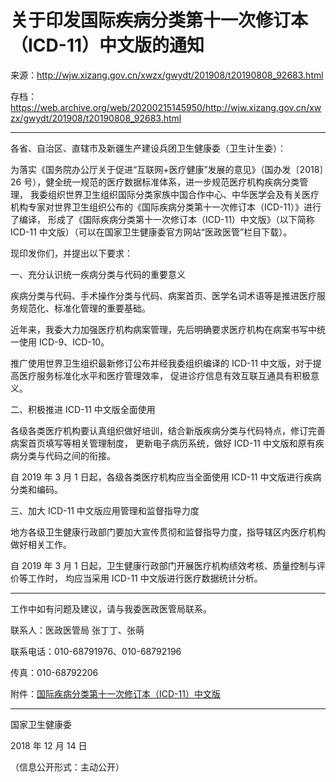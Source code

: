 # 关于印发国际疾病分类第十一次修订本（ICD-11）中文版的通知

来源：<http://wjw.xizang.gov.cn/xwzx/gwydt/201908/t20190808_92683.html>

存档：<https://web.archive.org/web/20200215145950/http://wjw.xizang.gov.cn/xwzx/gwydt/201908/t20190808_92683.html>

---

各省、自治区、直辖市及新疆生产建设兵团卫生健康委（卫生计生委）：

为落实《国务院办公厅关于促进“互联网+医疗健康”发展的意见》（国办发〔2018〕26 号），健全统一规范的医疗数据标准体系，进一步规范医疗机构疾病分类管理，
我委组织世界卫生组织国际分类家族中国合作中心、中华医学会及有关医疗机构专家对世界卫生组织公布的《国际疾病分类第十一次修订本（ICD-11）》进行了编译，
形成了《国际疾病分类第十一次修订本（ICD-11）中文版》（以下简称 ICD-11 中文版）（可以在国家卫生健康委官方网站“医政医管”栏目下载）。

现印发你们，并提出以下要求：

一、充分认识统一疾病分类与代码的重要意义

疾病分类与代码、手术操作分类与代码、病案首页、医学名词术语等是推进医疗服务规范化、标准化管理的重要基础。

近年来，我委大力加强医疗机构病案管理，先后明确要求医疗机构在病案书写中统一使用 ICD-9、ICD-10。

推广使用世界卫生组织最新修订公布并经我委组织编译的 ICD-11 中文版，对于提高医疗服务标准化水平和医疗管理效率，
促进诊疗信息有效互联互通具有积极意义。

二、积极推进 ICD-11 中文版全面使用

各级各类医疗机构要认真组织做好培训，结合新版疾病分类与代码特点，修订完善病案首页填写等相关管理制度，
更新电子病历系统，做好 ICD-11 中文版和原有疾病分类与代码之间的衔接。

自 2019 年 3 月 1 日起，各级各类医疗机构应当全面使用 ICD-11 中文版进行疾病分类和编码。

三、加大 ICD-11 中文版应用管理和监督指导力度

地方各级卫生健康行政部门要加大宣传贯彻和监督指导力度，指导辖区内医疗机构做好相关工作。

自 2019 年 3 月 1 日起，卫生健康行政部门开展医疗机构绩效考核、质量控制与评价等工作时，
均应当采用 ICD-11 中文版进行医疗数据统计分析。

---

工作中如有问题及建议，请与我委医政医管局联系。

联系人：医政医管局 张丁丁、张萌

联系电话：010-68791976、010-68792196

传真：010-68792206

附件：[国际疾病分类第十一次修订本（ICD-11）中文版](http://wjw.xizang.gov.cn/xwzx/gwydt/201908/P020190808648043759356.xlsx)

---

国家卫生健康委

2018 年 12 月 14 日

（信息公开形式：主动公开）
